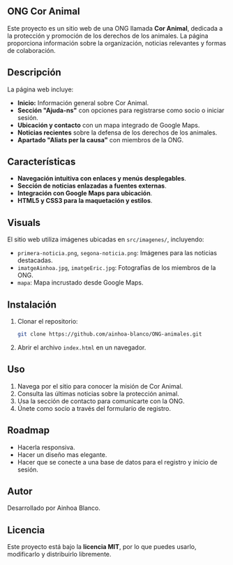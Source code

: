 ## ONG Cor Animal

Este proyecto es un sitio web de una ONG llamada **Cor Animal**, dedicada a la protección y promoción de los derechos de los animales. La página proporciona información sobre la organización, noticias relevantes y formas de colaboración.

## Descripción
La página web incluye:
- **Inicio:** Información general sobre Cor Animal.
- **Sección "Ajuda-ns"** con opciones para registrarse como socio o iniciar sesión.
- **Ubicación y contacto** con un mapa integrado de Google Maps.
- **Noticias recientes** sobre la defensa de los derechos de los animales.
- **Apartado "Aliats per la causa"** con miembros de la ONG.

## Características
- **Navegación intuitiva con enlaces y menús desplegables**.
- **Sección de noticias enlazadas a fuentes externas**.
- **Integración con Google Maps para ubicación**.
- **HTML5 y CSS3 para la maquetación y estilos**.

## Visuals
El sitio web utiliza imágenes ubicadas en `src/imagenes/`, incluyendo:
- `primera-noticia.png`, `segona-noticia.png`: Imágenes para las noticias destacadas.
- `imatgeAinhoa.jpg`, `imatgeEric.jpg`: Fotografías de los miembros de la ONG.
- `mapa`: Mapa incrustado desde Google Maps.

## Instalación
1. Clonar el repositorio:
   ```bash
   git clone https://github.com/ainhoa-blanco/ONG-animales.git
   ```
2. Abrir el archivo `index.html` en un navegador.

## Uso
1. Navega por el sitio para conocer la misión de Cor Animal.
2. Consulta las últimas noticias sobre la protección animal.
3. Usa la sección de contacto para comunicarte con la ONG.
4. Únete como socio a través del formulario de registro.

## Roadmap
- Hacerla responsiva.
- Hacer un diseño mas elegante.
- Hacer que se conecte a una base de datos para el registro y inicio de sesión.

## Autor
Desarrollado por Ainhoa Blanco.

## Licencia
Este proyecto está bajo la **licencia MIT**, por lo que puedes usarlo, modificarlo y distribuirlo libremente.
